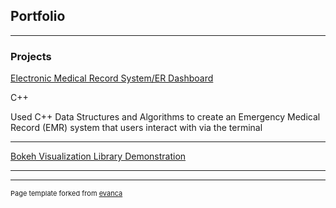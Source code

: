 ## Portfolio

---

### Projects 

[Electronic Medical Record System/ER Dashboard](/sample_page)

C++

Used C++ Data Structures and Algorithms to create an Emergency Medical Record (EMR) system that users interact with via the terminal

---
[Bokeh Visualization Library Demonstration](/pdf/sample_presentation.pdf)


---


---
<p style="font-size:11px">Page template forked from <a href="https://github.com/evanca/quick-portfolio">evanca</a></p>
<!-- Remove above link if you don't want to attibute -->
